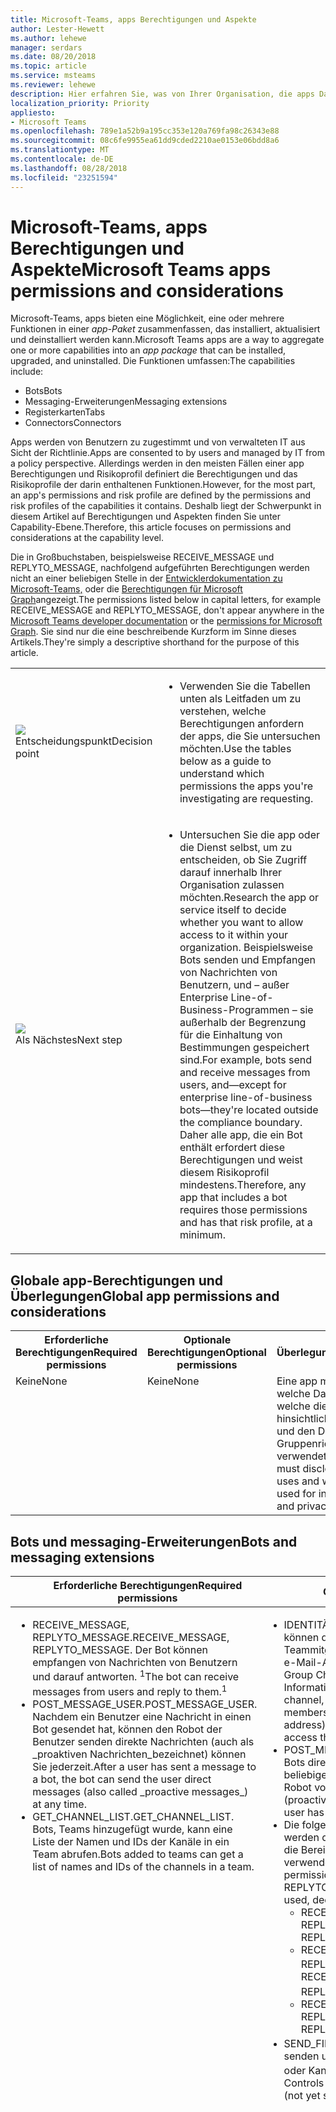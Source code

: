 ```yaml
---
title: Microsoft-Teams, apps Berechtigungen und Aspekte
author: Lester-Hewett
ms.author: lehewe
manager: serdars
ms.date: 08/20/2018
ms.topic: article
ms.service: msteams
ms.reviewer: lehewe
description: Hier erfahren Sie, was von Ihrer Organisation, die apps Daten und Berechtigungen anfordert.
localization_priority: Priority
appliesto:
- Microsoft Teams
ms.openlocfilehash: 789e1a52b9a195cc353e120a769fa98c26343e88
ms.sourcegitcommit: 08c6fe9955ea61dd9cded2210ae0153e06bdd8a6
ms.translationtype: MT
ms.contentlocale: de-DE
ms.lasthandoff: 08/28/2018
ms.locfileid: "23251594"
---
```

# <a name="microsoft-teams-apps-permissions-and-considerations"></a><span data-ttu-id="b36b2-103">Microsoft-Teams, apps Berechtigungen und Aspekte</span><span class="sxs-lookup"><span data-stu-id="b36b2-103">Microsoft Teams apps permissions and considerations</span></span>

<span data-ttu-id="b36b2-104">Microsoft-Teams, apps bieten eine Möglichkeit, eine oder mehrere Funktionen in einer _app-Paket_ zusammenfassen, das installiert, aktualisiert und deinstalliert werden kann.</span><span class="sxs-lookup"><span data-stu-id="b36b2-104">Microsoft Teams apps are a way to aggregate one or more capabilities into an _app package_ that can be installed, upgraded, and uninstalled.</span></span> <span data-ttu-id="b36b2-105">Die Funktionen umfassen:</span><span class="sxs-lookup"><span data-stu-id="b36b2-105">The capabilities include:</span></span>

-   <span data-ttu-id="b36b2-106">Bots</span><span class="sxs-lookup"><span data-stu-id="b36b2-106">Bots</span></span>
-   <span data-ttu-id="b36b2-107">Messaging-Erweiterungen</span><span class="sxs-lookup"><span data-stu-id="b36b2-107">Messaging extensions</span></span>
-   <span data-ttu-id="b36b2-108">Registerkarten</span><span class="sxs-lookup"><span data-stu-id="b36b2-108">Tabs</span></span>
-   <span data-ttu-id="b36b2-109">Connectors</span><span class="sxs-lookup"><span data-stu-id="b36b2-109">Connectors</span></span>

<span data-ttu-id="b36b2-110">Apps werden von Benutzern zu zugestimmt und von verwalteten IT aus Sicht der Richtlinie.</span><span class="sxs-lookup"><span data-stu-id="b36b2-110">Apps are consented to by users and managed by IT from a policy perspective.</span></span> <span data-ttu-id="b36b2-111">Allerdings werden in den meisten Fällen einer app Berechtigungen und Risikoprofil definiert die Berechtigungen und das Risikoprofile der darin enthaltenen Funktionen.</span><span class="sxs-lookup"><span data-stu-id="b36b2-111">However, for the most part, an app's permissions and risk profile are defined by the permissions and risk profiles of the capabilities it contains.</span></span> <span data-ttu-id="b36b2-112">Deshalb liegt der Schwerpunkt in diesem Artikel auf Berechtigungen und Aspekten finden Sie unter Capability-Ebene.</span><span class="sxs-lookup"><span data-stu-id="b36b2-112">Therefore, this article focuses on permissions and considerations at the capability level.</span></span>

<span data-ttu-id="b36b2-113">Die in Großbuchstaben, beispielsweise RECEIVE_MESSAGE und REPLYTO_MESSAGE, nachfolgend aufgeführten Berechtigungen werden nicht an einer beliebigen Stelle in der [Entwicklerdokumentation zu Microsoft-Teams,](https://aka.ms/teamsdevdocs) oder die [Berechtigungen für Microsoft Graph](https://developer.microsoft.com/graph/docs/concepts/permissions_reference)angezeigt.</span><span class="sxs-lookup"><span data-stu-id="b36b2-113">The permissions listed below in capital letters, for example RECEIVE_MESSAGE and REPLYTO_MESSAGE, don't appear anywhere in the [Microsoft Teams developer documentation](https://aka.ms/teamsdevdocs) or the [permissions for Microsoft Graph](https://developer.microsoft.com/graph/docs/concepts/permissions_reference).</span></span> <span data-ttu-id="b36b2-114">Sie sind nur die eine beschreibende Kurzform im Sinne dieses Artikels.</span><span class="sxs-lookup"><span data-stu-id="b36b2-114">They're simply a descriptive shorthand for the purpose of this article.</span></span>


|    |     |
|-----------|------------|
| ![](media/audio_conferencing_image7.png) <br/><span data-ttu-id="b36b2-115">Entscheidungspunkt</span><span class="sxs-lookup"><span data-stu-id="b36b2-115">Decision point</span></span>|<ul><li><span data-ttu-id="b36b2-116">Verwenden Sie die Tabellen unten als Leitfaden um zu verstehen, welche Berechtigungen anfordern der apps, die Sie untersuchen möchten.</span><span class="sxs-lookup"><span data-stu-id="b36b2-116">Use the tables below as a guide to understand which permissions the apps you're investigating are requesting.</span></span></li></ul> |
| ![](media/audio_conferencing_image9.png)<br/><span data-ttu-id="b36b2-117">Als Nächstes</span><span class="sxs-lookup"><span data-stu-id="b36b2-117">Next step</span></span>|<ul><li><span data-ttu-id="b36b2-118">Untersuchen Sie die app oder die Dienst selbst, um zu entscheiden, ob Sie Zugriff darauf innerhalb Ihrer Organisation zulassen möchten.</span><span class="sxs-lookup"><span data-stu-id="b36b2-118">Research the app or service itself to decide whether you want to allow access to it within your organization.</span></span> <span data-ttu-id="b36b2-119">Beispielsweise Bots senden und Empfangen von Nachrichten von Benutzern, und – außer Enterprise Line-of-Business-Programmen – sie außerhalb der Begrenzung für die Einhaltung von Bestimmungen gespeichert sind.</span><span class="sxs-lookup"><span data-stu-id="b36b2-119">For example, bots send and receive messages from users, and—except for enterprise line-of-business bots—they're located outside the compliance boundary.</span></span> <span data-ttu-id="b36b2-120">Daher alle app, die ein Bot enthält erfordert diese Berechtigungen und weist diesem Risikoprofil mindestens.</span><span class="sxs-lookup"><span data-stu-id="b36b2-120">Therefore, any app that includes a bot requires those permissions and has that risk profile, at a minimum.</span></span> </li></ul>|

## <a name="global-app-permissions-and-considerations"></a><span data-ttu-id="b36b2-121">Globale app-Berechtigungen und Überlegungen</span><span class="sxs-lookup"><span data-stu-id="b36b2-121">Global app permissions and considerations</span></span>

<table>
  <tr>
    <th width="25%"><span data-ttu-id="b36b2-122">Erforderliche Berechtigungen</span><span class="sxs-lookup"><span data-stu-id="b36b2-122">Required permissions</span></span></th>
    <th width="25%"><span data-ttu-id="b36b2-123">Optionale Berechtigungen</span><span class="sxs-lookup"><span data-stu-id="b36b2-123">Optional permissions</span></span></th>
    <th width="50%"><span data-ttu-id="b36b2-124">Überlegungen</span><span class="sxs-lookup"><span data-stu-id="b36b2-124">Considerations</span></span></th>
  </tr>
  <tr>
    <td valign="top"><span data-ttu-id="b36b2-125">Keine</span><span class="sxs-lookup"><span data-stu-id="b36b2-125">None</span></span></td>
    <td valign="top"><span data-ttu-id="b36b2-126">Keine</span><span class="sxs-lookup"><span data-stu-id="b36b2-126">None</span></span></td>
    <td valign="top"><span data-ttu-id="b36b2-127">Eine app muss anzugeben, welche Daten verwendet und welche die Daten für seine hinsichtlich der Verwendung und den Datenschutz Gruppenrichtlinien Links verwendet werden.</span><span class="sxs-lookup"><span data-stu-id="b36b2-127">An app must disclose what data it uses and what the data is used for in its terms of use and privacy policy links.</span></span></td>
  </tr>
</table>

## <a name="bots-and-messaging-extensions"></a><span data-ttu-id="b36b2-128">Bots und messaging-Erweiterungen</span><span class="sxs-lookup"><span data-stu-id="b36b2-128">Bots and messaging extensions</span></span>

<table>
 <thead>
  <tr>
    <th width="0.5%"></th>
    <th width="24.5%"><span data-ttu-id="b36b2-129">Erforderliche Berechtigungen</span><span class="sxs-lookup"><span data-stu-id="b36b2-129">Required permissions</span></span></th>
    <th width="25%"><span data-ttu-id="b36b2-130">Optionale Berechtigungen</span><span class="sxs-lookup"><span data-stu-id="b36b2-130">Optional permissions</span></span></th>
    <th width="50%"><span data-ttu-id="b36b2-131">Überlegungen</span><span class="sxs-lookup"><span data-stu-id="b36b2-131">Considerations</span></span></th>
  </tr>
</thead>
<tbody>
   <tr>
    <td valign="top" colspan="2"><ul><li>   <span data-ttu-id="b36b2-132">RECEIVE_MESSAGE, REPLYTO_MESSAGE.</span><span class="sxs-lookup"><span data-stu-id="b36b2-132">RECEIVE_MESSAGE, REPLYTO_MESSAGE.</span></span> <span data-ttu-id="b36b2-133">Der Bot können empfangen von Nachrichten von Benutzern und darauf antworten. <sup>1</sup></span><span class="sxs-lookup"><span data-stu-id="b36b2-133">The bot can receive messages from users and reply to them.<sup>1</sup></span></span></li><li><span data-ttu-id="b36b2-134">POST_MESSAGE_USER.</span><span class="sxs-lookup"><span data-stu-id="b36b2-134">POST_MESSAGE_USER.</span></span> <span data-ttu-id="b36b2-135">Nachdem ein Benutzer eine Nachricht in einen Bot gesendet hat, können den Robot der Benutzer senden direkte Nachrichten (auch als _proaktiven Nachrichten_bezeichnet) können Sie jederzeit.</span><span class="sxs-lookup"><span data-stu-id="b36b2-135">After a user has sent a message to a bot, the bot can send the user direct messages (also called _proactive messages_) at any time.</span></span></li><li><span data-ttu-id="b36b2-136">GET_CHANNEL_LIST.</span><span class="sxs-lookup"><span data-stu-id="b36b2-136">GET_CHANNEL_LIST.</span></span> <span data-ttu-id="b36b2-137">Bots, Teams hinzugefügt wurde, kann eine Liste der Namen und IDs der Kanäle in ein Team abrufen.</span><span class="sxs-lookup"><span data-stu-id="b36b2-137">Bots added to teams can get a list of names and IDs of the channels in a team.</span></span></li></ul></td>
    <td valign="top"><ul><li><span data-ttu-id="b36b2-138">IDENTITÄT.</span><span class="sxs-lookup"><span data-stu-id="b36b2-138">IDENTITY.</span></span> <span data-ttu-id="b36b2-139">Wenn sie in einem Kanal verwendet wird, können die app Bots grundlegende Identitätsinformationen Teammitglieder (Vorname, Nachname, User principal Name [, UPN], e-Mail-Adresse); zugreifen. Wenn sie in eine persönliche oder Group Chat verwendet wird, können den Robot dieselbe Informationen für diese Benutzer zugreifen.</span><span class="sxs-lookup"><span data-stu-id="b36b2-139">When it's used in a channel, the app's bots can access basic identity information of team members (first name, last name, user principal name [UPN], email address); when it's used in a personal or group chat, the bot can access the same information for those users.</span></span></li><li> <span data-ttu-id="b36b2-140">POST_MESSAGE_TEAM.</span><span class="sxs-lookup"><span data-stu-id="b36b2-140">POST_MESSAGE_TEAM.</span></span> <span data-ttu-id="b36b2-141">Ermöglicht eine app Bots direkte (proaktive) Nachrichten an jedes Teammitglied zu einem beliebigen Zeitpunkt zu senden, auch wenn der Benutzer auf den Robot vor nie gesprochen hat.</span><span class="sxs-lookup"><span data-stu-id="b36b2-141">Allows an app's bots to send direct (proactive) messages to any team member at any time, even if the user has never talked to the bot before.</span></span></li><li><span data-ttu-id="b36b2-142">Die folgenden sind nicht ausdrückliche Berechtigungen, jedoch werden durch RECEIVE_MESSAGE und REPLYTO_MESSAGE sowie die Bereiche, in denen die Bots kann im Manifest deklariert verwendet werden, KONKLUDENT:</span><span class="sxs-lookup"><span data-stu-id="b36b2-142">The following are not explicit permissions, but are implied by RECEIVE_MESSAGE and REPLYTO_MESSAGE and the scopes into which the bots can be used, declared in the manifest:</span></span> <ul><li><span data-ttu-id="b36b2-143">RECEIVE_MESSAGE_PERSONAL REPLYTO_MESSAGE_PERSONAL</span><span class="sxs-lookup"><span data-stu-id="b36b2-143">RECEIVE_MESSAGE_PERSONAL, REPLYTO_MESSAGE_PERSONAL</span></span></li><li><span data-ttu-id="b36b2-144">RECEIVE_MESSAGE_GROUPCHAT, REPLYTO_MESSAGE_GROUPCHAT<sup>2</sup> </span><span class="sxs-lookup"><span data-stu-id="b36b2-144">RECEIVE_MESSAGE_GROUPCHAT, REPLYTO_MESSAGE_GROUPCHAT<sup>2</sup> </span></span></li><li><span data-ttu-id="b36b2-145">RECEIVE_MESSAGE_TEAM REPLYTO_MESSAGE_TEAM</span><span class="sxs-lookup"><span data-stu-id="b36b2-145">RECEIVE_MESSAGE_TEAM, REPLYTO_MESSAGE_TEAM</span></span></li></ul><li><span data-ttu-id="b36b2-146">SEND_FILES, RECEIVE_FILES. <sup>3</sup> -Steuerelemente, Dateien, ob ein Bot senden und empfangen kann im persönlichen Chat (für Gruppenchat oder Kanäle noch nicht unterstützt).</span><span class="sxs-lookup"><span data-stu-id="b36b2-146">SEND_FILES, RECEIVE_FILES.<sup>3</sup> Controls whether a bot can send and receive files in personal chat (not yet supported for group chat or channels).</span></span></li></ul></td>
    <td valign="top"><ul><li><span data-ttu-id="b36b2-147">Bots haben nur Zugriff auf Teams, die sie hinzugefügt wurden, oder für Benutzer, die sie installiert haben.</span><span class="sxs-lookup"><span data-stu-id="b36b2-147">Bots only have access to teams to which they've been added or to users who have installed them.</span></span></li><li><span data-ttu-id="b36b2-148">Bots, erhalten nur dann Nachrichten, in denen sie explizit durch Benutzer erwähnt sind.</span><span class="sxs-lookup"><span data-stu-id="b36b2-148">Bots only receive messages in which they're explicitly mentioned by users.</span></span> <span data-ttu-id="b36b2-149">Diese Daten verlässt des Firmennetzwerks befinden.</span><span class="sxs-lookup"><span data-stu-id="b36b2-149">This data leaves the corporate network.</span></span></li><li>    <span data-ttu-id="b36b2-150">Bots können nur auf Unterhaltungen Antworten, in denen sie erwähnten sind.</span><span class="sxs-lookup"><span data-stu-id="b36b2-150">Bots can only reply to conversations in which they're mentioned.</span></span></li><li><span data-ttu-id="b36b2-151">Nach ein Benutzer mit einem Bot, und der Bot-ID des Benutzers gespeichert sind conversed hat, können sie diesen Benutzer direkte Nachrichten können Sie jederzeit senden.</span><span class="sxs-lookup"><span data-stu-id="b36b2-151">After a user has conversed with a bot, if the bot stores that user's ID, it can send that user direct messages at any time.</span></span> </li><li><span data-ttu-id="b36b2-152">Es ist theoretisch möglich, dass Bot-Nachrichten enthalten Links zu Phishing oder Malware Websites, aber Bots durch den Benutzer, der Administrator des Mandanten oder global von Microsoft blockiert werden.</span><span class="sxs-lookup"><span data-stu-id="b36b2-152">It is theoretically possible for bot messages to contain links to phishing or malware sites, but bots can be blocked by the user, the tenant admin, or globally by Microsoft.</span></span> </li><li><span data-ttu-id="b36b2-153">Ein Bot kann abrufen (und möglicherweise speichern) elementare Identitätsinformationen für die Teammitglieder, die, denen die app hinzugefügt wurde, oder für einzelne Benutzer in Gruppen- oder persönliche Chats.</span><span class="sxs-lookup"><span data-stu-id="b36b2-153">A bot can retrieve (and might store) very basic identity information for the team members the app has been added to, or for individual users in personal or group chats.</span></span> <span data-ttu-id="b36b2-154">Um weitere Informationen zu diesen Benutzern zu erhalten, müssen den Robot Azure Active Directory (AD Azure) anmelden müssen.</span><span class="sxs-lookup"><span data-stu-id="b36b2-154">To get further information about these users, the bot must require them to sign in to Azure Active Directory (Azure AD).</span></span> </li><li><span data-ttu-id="b36b2-155">Bots können abrufen (und möglicherweise speichern) die Liste der Kanäle in einem Team; Diese Daten verlässt des Firmennetzwerks befinden.</span><span class="sxs-lookup"><span data-stu-id="b36b2-155">Bots can retrieve (and might store) the list of channels in a team; this data leaves the corporate network.</span></span> </li><li><span data-ttu-id="b36b2-156">Wenn eine Datei in einen Bot gesendet wird, verbleibt die Datei des Firmennetzwerks befinden.</span><span class="sxs-lookup"><span data-stu-id="b36b2-156">When a file is sent to a bot, the file leaves the corporate network.</span></span> <span data-ttu-id="b36b2-157">Senden und Empfangen von Dateien erfordert Benutzer Genehmigung für jede Datei.</span><span class="sxs-lookup"><span data-stu-id="b36b2-157">Sending and receiving files requires user approval for each file.</span></span> </li><li><span data-ttu-id="b36b2-158">Standardmäßig Bots haben nicht die Möglichkeit, die im Auftrag des Benutzers fungiert, aber Bots können Benutzer zur Anmeldung bei Fragen. Sobald der Benutzer anmeldet, wird der Bot ein Zugriffstoken haben, mit denen sie zusätzliche Aufgaben ausführen kann.</span><span class="sxs-lookup"><span data-stu-id="b36b2-158">By default, bots don't have the ability to act on behalf of the user, but bots can ask users to sign in; as soon as the user signs in, the bot will have an access token with which it can do additional things.</span></span> <span data-ttu-id="b36b2-159">Genau wie zusätzliche Dinge sind, hängt davon ab, den Robot und, in dem der Benutzer meldet sich: ein Bot ist eine Azure AD-app unter registriert <a href="https://apps.dev.microsoft.com/">https://apps.dev.microsoft.com/</a> und kann über einen eigenen Satz von Berechtigungen verfügen.</span><span class="sxs-lookup"><span data-stu-id="b36b2-159">Exactly what those additional things are depends on the bot and where the user signs in: a bot is an Azure AD app registered at <a href="https://apps.dev.microsoft.com/">https://apps.dev.microsoft.com/</a> and can have its own set of permissions.</span></span></li><li><span data-ttu-id="b36b2-160">Bots werden informiert, wenn Benutzer hinzugefügt oder aus einem Team gelöscht werden.</span><span class="sxs-lookup"><span data-stu-id="b36b2-160">Bots are informed whenever users are added to or deleted from a team.</span></span></li><li><span data-ttu-id="b36b2-161">Bots werden keine IP-Adressen von Benutzern oder andere Verweisursprungsinformationen angezeigt.</span><span class="sxs-lookup"><span data-stu-id="b36b2-161">Bots don't see users' IP addresses or other referrer information.</span></span> <span data-ttu-id="b36b2-162">Alle Informationen stammen von Microsoft.</span><span class="sxs-lookup"><span data-stu-id="b36b2-162">All information comes from Microsoft.</span></span> <span data-ttu-id="b36b2-163">(Es gibt eine Ausnahme: Wenn ein Bot eine eigene Anmeldung implementiert wird, sehen die Benutzeroberfläche Anmeldung Verweisursprungsinformationen und IP Adressen Benutzer.)</span><span class="sxs-lookup"><span data-stu-id="b36b2-163">(There is one exception: if a bot implements its own sign-in experience, the sign-in UI will see users' IP addresses and referrer information.)</span></span></li><li><span data-ttu-id="b36b2-164">Messaging-Erweiterungen, führen Sie andererseits, IP-Adressen von Benutzern und Verweisursprungsinformationen finden Sie unter.</span><span class="sxs-lookup"><span data-stu-id="b36b2-164">Messaging extensions, on the other hand, do see users' IP addresses and referrer information.</span></span></li><li><span data-ttu-id="b36b2-165">App-Richtlinien (und unsere Überprüfungsprozess Elemente verwenden) erfordern Ermessen Buchen der persönlichen Chatnachrichten für Benutzer (über die Berechtigung POST_MESSAGE_TEAM) für gültige Zwecke.</span><span class="sxs-lookup"><span data-stu-id="b36b2-165">App guidelines (and our AppSource review process) require discretion in posting personal chat messages to users (via the POST_MESSAGE_TEAM permission) for valid purposes.</span></span> <span data-ttu-id="b36b2-166">Bei einem Missbrauch können Benutzer den Robot blockieren, Mandanten-Administratoren können die app blockieren und kann Microsoft Bots zentral blockieren, falls erforderlich.</span><span class="sxs-lookup"><span data-stu-id="b36b2-166">In the event of abuse, users can block the bot, tenant admins can block the app, and Microsoft can block bots centrally if necessary.</span></span></li></ul></td>
</tr>
</tbody>
<tfoot>
<tr><td align="right"><span data-ttu-id="b36b2-167"><sup>1</sup></span><span class="sxs-lookup"><span data-stu-id="b36b2-167"><sup>1</sup></span></span></td><td colspan="3"><span data-ttu-id="b36b2-168">Einige Bots senden nur Nachrichten (POST_MESSAGE_USER).</span><span class="sxs-lookup"><span data-stu-id="b36b2-168">Some bots only send messages (POST_MESSAGE_USER).</span></span> <span data-ttu-id="b36b2-169">Sind sie "nur Benachrichtigung" Bots aufgerufen, aber der Begriff bezieht sich nicht auf welche ein Bot zugelassen oder Aktionen nicht zulässig ist, bedeutet dies, dass der Bot keine Gesprächs Erfahrung verfügbar machen möchten.</span><span class="sxs-lookup"><span data-stu-id="b36b2-169">They're called "notification-only" bots, but the term doesn't refer to what a bot is allowed or not allowed to do, it means that the bot doesn't want to expose a conversational experience.</span></span> <span data-ttu-id="b36b2-170">Teams verwendet dieses Feld, um die Funktionalität in der Benutzeroberfläche deaktivieren, die normalerweise aktiviert werden; der Bot ist nicht eingeschränkt in was es dürfen hat im Vergleich zu Bots, die eine Gesprächs Erfahrung verfügbar machen.</span><span class="sxs-lookup"><span data-stu-id="b36b2-170">Teams uses this field to disable functionality in the UI that would ordinarily be enabled; the bot isn't restricted in what it's allowed to do compared to bots that do expose a conversational experience.</span></span></td></tr>
<tr><td align="right"><span data-ttu-id="b36b2-171"><sup>2</sup></span><span class="sxs-lookup"><span data-stu-id="b36b2-171"><sup>2</sup></span></span></td><td colspan="3"><span data-ttu-id="b36b2-172">Derzeit in der Vorschau für Entwickler.</span><span class="sxs-lookup"><span data-stu-id="b36b2-172">Currently in Developer Preview.</span></span></td></tr>
<tr><td align="right"><span data-ttu-id="b36b2-173"><sup>3</sup></span><span class="sxs-lookup"><span data-stu-id="b36b2-173"><sup>3</sup></span></span></td><td colspan="3"><span data-ttu-id="b36b2-174">Derzeit in der Vorschau für Entwickler.</span><span class="sxs-lookup"><span data-stu-id="b36b2-174">Currently in Developer Preview.</span></span> <span data-ttu-id="b36b2-175">Unterliegt den <code>supportsFiles</code> boolesche Eigenschaft für das Bot-Objekt in der Datei manifest.json für die app.</span><span class="sxs-lookup"><span data-stu-id="b36b2-175">Governed by the <code>supportsFiles</code> Boolean property on the bot object in the manifest.json file for the app.</span></span></td>
</tr>
</tfoot>
</table>

> [!Note]
> <ul><li><span data-ttu-id="b36b2-176">Verfügt ein Bot eine eigene Anmeldung, es gibt eine zweite – verschiedene – Zustimmung Erfahrung beim ersten der Benutzer anmeldet.</span><span class="sxs-lookup"><span data-stu-id="b36b2-176">If a bot has its own sign-in, there's a second—different—consent experience the first time the user signs in.</span></span></li><li><span data-ttu-id="b36b2-177">Derzeit sind die Azure AD-Berechtigungen für jede der Funktionen innerhalb einer app Teams (Robot, Registerkarte, Verbinder oder messaging Erweiterung) völlig unabhängig von den hier aufgelisteten Teams Berechtigungen.</span><span class="sxs-lookup"><span data-stu-id="b36b2-177">Currently, the Azure AD permissions associated with any of the capabilities inside a Teams app (bot, tab, connector, or messaging extension) are completely separate from the Teams permissions listed here.</span></span></li></ul>


## <a name="tabs"></a><span data-ttu-id="b36b2-178">Registerkarten</span><span class="sxs-lookup"><span data-stu-id="b36b2-178">Tabs</span></span>

<span data-ttu-id="b36b2-179">Eine Registerkarte ist eine Website innerhalb Teams ausgeführt.</span><span class="sxs-lookup"><span data-stu-id="b36b2-179">A tab is a website running inside Teams.</span></span>

<table>
  <tr>
    <th width="25%"><span data-ttu-id="b36b2-180">Erforderliche Berechtigungen</span><span class="sxs-lookup"><span data-stu-id="b36b2-180">Required permissions</span></span></th>
    <th width="25%"><span data-ttu-id="b36b2-181">Optionale Berechtigungen</span><span class="sxs-lookup"><span data-stu-id="b36b2-181">Optional permissions</span></span></th>
    <th width="50%"><span data-ttu-id="b36b2-182">Überlegungen</span><span class="sxs-lookup"><span data-stu-id="b36b2-182">Considerations</span></span></th>
  </tr>
  <tr>
    <td valign="top"><span data-ttu-id="b36b2-183">SEND_AND_RECEIVE_WEB_DATA</span><span class="sxs-lookup"><span data-stu-id="b36b2-183">SEND_AND_RECEIVE_WEB_DATA</span></span></td>
    <td valign="top"><span data-ttu-id="b36b2-184">Keine (aktuell).</span><span class="sxs-lookup"><span data-stu-id="b36b2-184">None (currently).</span></span></td>
    <td valign="top"><ul><li><span data-ttu-id="b36b2-185">Das Risikoprofil für eine Registerkarte ist nahezu identisch, die gleichen Website in einer Registerkarte Browser ausgeführt.</span><span class="sxs-lookup"><span data-stu-id="b36b2-185">The risk profile for a tab is almost identical to that same website running in a browser tab.</span></span> </li><li><span data-ttu-id="b36b2-186">Eine Registerkarte ruft auch den Kontext, in denen er ausgeführt wird, einschließlich des Namens der Anmeldung und UPN des aktuellen Benutzers, Azure AD-Objekt-ID für den aktuellen Benutzer, die ID des Office 365 Gruppe (Team), in dem es sich befindet, die Mandanten-ID und das aktuelle Gebietsschema des Benutzers, ab.</span><span class="sxs-lookup"><span data-stu-id="b36b2-186">A tab also gets the context in which it's running, including the sign-in name and UPN of the current user, the Azure AD Object ID for the current user, the ID of the Office 365 Group (team) in which it resides, the tenant ID, and the current locale of the user.</span></span> <span data-ttu-id="b36b2-187">Jedoch, um diese IDs Informationen eines Benutzers zuzuordnen, die Registerkarte müssten der Benutzer für die Anmeldung bei Azure AD tätigen.</span><span class="sxs-lookup"><span data-stu-id="b36b2-187">However, to map these IDs to a user's information, the tab would have to make the user sign in to Azure AD.</span></span></li></ul></td>
  </tr>
  </table>

## <a name="connectors"></a><span data-ttu-id="b36b2-188">Connectors</span><span class="sxs-lookup"><span data-stu-id="b36b2-188">Connectors</span></span>

<span data-ttu-id="b36b2-189">Ein Connector sendet Nachrichten an einen Kanal beim Auftreten von Ereignissen in einem externen System.</span><span class="sxs-lookup"><span data-stu-id="b36b2-189">A connector posts messages to a channel when events in an external system occur.</span></span>

  <table>
  <tr>
    <th width="25%"><span data-ttu-id="b36b2-190">Erforderliche Berechtigungen</span><span class="sxs-lookup"><span data-stu-id="b36b2-190">Required permissions</span></span></th>
    <th width="25%"><span data-ttu-id="b36b2-191">Optionale Berechtigungen</span><span class="sxs-lookup"><span data-stu-id="b36b2-191">Optional permissions</span></span></th>
    <th width="50%"><span data-ttu-id="b36b2-192">Überlegungen</span><span class="sxs-lookup"><span data-stu-id="b36b2-192">Considerations</span></span></th>
  </tr>
  <tr>
    <td valign="top"><span data-ttu-id="b36b2-193">POST_MESSAGE_CHANNEL</span><span class="sxs-lookup"><span data-stu-id="b36b2-193">POST_MESSAGE_CHANNEL</span></span></td>
    <td valign="top"><span data-ttu-id="b36b2-194">REPLYTO_CONNECTOR_MESSAGE.</span><span class="sxs-lookup"><span data-stu-id="b36b2-194">REPLYTO_CONNECTOR_MESSAGE.</span></span> <span data-ttu-id="b36b2-195">Bestimmte Connectors unterstützen _bearbeitungsfähige Nachrichten_, die Benutzer gezielte Antworten auf die Nachricht Connector, beispielsweise durch Hinzufügen einer Antwort auf ein Problem GitHub oder Hinzufügen eines Datums zu einer Karte Trello buchen zulassen.</span><span class="sxs-lookup"><span data-stu-id="b36b2-195">Certain connectors support _actionable messages_, which allow users to post targeted replies to the connector message, for example by adding a response to a GitHub issue or adding a date to a Trello card.</span></span></td>
    <td valign="top"><ul><li><span data-ttu-id="b36b2-196">Das System, das Connector Nachrichten übermittelt, die es buchen oder empfängt, die die Nachrichten weiß nicht: ist keine Informationen über den Empfänger anzugeben.</span><span class="sxs-lookup"><span data-stu-id="b36b2-196">The system that posts connector messages doesn't know who it's posting to or who receives the messages: no information about the recipient is disclosed.</span></span> <span data-ttu-id="b36b2-197">(Microsoft ist der eigentliche Empfänger, nicht für den Mandanten. Microsoft ist der tatsächlichen Post an den Kanal.)</span><span class="sxs-lookup"><span data-stu-id="b36b2-197">(Microsoft is the actual recipient, not the tenant; Microsoft does the actual post to the channel.)</span></span></li><li><span data-ttu-id="b36b2-198">Keine Daten verlässt des Firmennetzwerks befinden, wenn Connector Nachrichten an einen Kanal veröffentlicht wurden.</span><span class="sxs-lookup"><span data-stu-id="b36b2-198">No data leaves the corporate network when connector messages are posted to a channel.</span></span></li><li><span data-ttu-id="b36b2-199">Verbinder, die bearbeitungsfähige Nachrichten (REPLYTO_CONNECTOR_MESSAGE Berechtigung) unterstützt nicht auch IP-Adresse "und" Referenz Informationen finden Sie unter; Diese Informationen sind an Microsoft gesendet, und klicken Sie dann auf HTTP-Endpunkte, die zuvor mit Microsoft im Portal Connectors registriert wurden weitergeleitet.</span><span class="sxs-lookup"><span data-stu-id="b36b2-199">Connectors that support actionable messages (REPLYTO_CONNECTOR_MESSAGE permission) also don't see IP address and referrer information; this information is sent to Microsoft and then routed to HTTP endpoints that were previously registered with Microsoft in the Connectors portal.</span></span></li><li><span data-ttu-id="b36b2-200">Jedes Mal, wenn ein Connector konfiguriert ist, wird für einen Kanal wird ein eindeutiger URL für diese Connectorinstanz erstellt.</span><span class="sxs-lookup"><span data-stu-id="b36b2-200">Each time a connector is configured for a channel, a unique URL for that connector instance is created.</span></span> <span data-ttu-id="b36b2-201">Wenn dieser Connector-Instanz gelöscht wird, kann die URL nicht mehr verwendet werden.</span><span class="sxs-lookup"><span data-stu-id="b36b2-201">If that connector instance is deleted, the URL can no longer be used.</span></span></li><li><span data-ttu-id="b36b2-202">Connector Nachrichten können nicht Dateianlagen enthalten.</span><span class="sxs-lookup"><span data-stu-id="b36b2-202">Connector messages can't contain file attachments.</span></span></li><li><span data-ttu-id="b36b2-203">Connector-Instanz, die URL als Schlüssel/vertraulich behandelt werden sollte: jeder Benutzer mit, dass die URL, Nachrichten veröffentlichen kann wie eine e-Mail-Adresse.</span><span class="sxs-lookup"><span data-stu-id="b36b2-203">The connector instance URL should be treated as secret/confidential: anyone who has that URL can post to it, like an email address.</span></span> <span data-ttu-id="b36b2-204">Aus diesem Grund besteht einige Risiko Spam oder Links zu Phishing oder Malware Websites.</span><span class="sxs-lookup"><span data-stu-id="b36b2-204">Therefore, there's some risk of spam or links to phishing or malware sites.</span></span> <span data-ttu-id="b36b2-205">Würde, die auftreten, können Teams Besitzer die Connector-Instanz löschen.</span><span class="sxs-lookup"><span data-stu-id="b36b2-205">If that were to happen, team owners can delete the connector instance.</span></span></li><li><span data-ttu-id="b36b2-206">Wenn der Dienst, der Connector Nachrichten waren so gefährdet werden, und starten Sie senden von Spam/Phishing/Malware Links sendet, mandantenadministrator kann verhindern, dass neue Connectorinstanzen erstellt wird und Microsoft können sie zentral blockieren.</span><span class="sxs-lookup"><span data-stu-id="b36b2-206">If the service that sends connector messages were to become compromised and start sending spam/phishing/malware links, a tenant administrator can prevent new connector instances from being created and Microsoft can block them centrally.</span></span></li></ul></td>
  </tr>
</table>

> [!Note]
> <span data-ttu-id="b36b2-207">Es ist nicht wissen, welche Konnektoren bearbeitungsfähige Nachrichten (REPLYTO_CONNECTOR_MESSAGE Berechtigung) unterstützt derzeit möglich.</span><span class="sxs-lookup"><span data-stu-id="b36b2-207">It's not currently possible to know which connectors support actionable messages (REPLYTO_CONNECTOR_MESSAGE permission).</span></span>


## <a name="outgoing-webhooks"></a><span data-ttu-id="b36b2-208">Ausgehende webhooks</span><span class="sxs-lookup"><span data-stu-id="b36b2-208">Outgoing webhooks</span></span>

<span data-ttu-id="b36b2-209">_Ausgehende Webhooks_ werden während der Bearbeitung durch Team Besitzer oder Teammitglieder erstellt, wenn Sideloading für einen Mandanten aktiviert ist.</span><span class="sxs-lookup"><span data-stu-id="b36b2-209">_Outgoing webhooks_ are created on the fly by team owners or team members if sideloading is enabled for a tenant.</span></span> <span data-ttu-id="b36b2-210">Sie werden nicht die Funktionen des Teams apps. Diese Informationen sind Vollständigkeit.</span><span class="sxs-lookup"><span data-stu-id="b36b2-210">They aren't capabilities of Teams apps; this information is included for completeness.</span></span>

<table>
  <tr>
    <th width="25%"><span data-ttu-id="b36b2-211">Erforderliche Berechtigungen</span><span class="sxs-lookup"><span data-stu-id="b36b2-211">Required permissions</span></span></th>
    <th width="25%"><span data-ttu-id="b36b2-212">Optionale Berechtigungen</span><span class="sxs-lookup"><span data-stu-id="b36b2-212">Optional permissions</span></span></th>
    <th width="50%"><span data-ttu-id="b36b2-213">Überlegungen</span><span class="sxs-lookup"><span data-stu-id="b36b2-213">Considerations</span></span></th>
  </tr>
    <tr>
    <td valign="top"><span data-ttu-id="b36b2-214">RECEIVE_MESSAGE, REPLYTO_MESSAGE.</span><span class="sxs-lookup"><span data-stu-id="b36b2-214">RECEIVE_MESSAGE, REPLYTO_MESSAGE.</span></span> <span data-ttu-id="b36b2-215">Empfangen von Nachrichten von Benutzern und darauf antworten können.</span><span class="sxs-lookup"><span data-stu-id="b36b2-215">Can receive messages from users and reply to them.</span></span></td>
    <td valign="top"><span data-ttu-id="b36b2-216">Keine</span><span class="sxs-lookup"><span data-stu-id="b36b2-216">None</span></span></td>
    <td valign="top"><ul><li><span data-ttu-id="b36b2-217">Ausgehende Webhooks ähneln Bots, aber deshalb mit niedrigeren Berechtigungen haben.</span><span class="sxs-lookup"><span data-stu-id="b36b2-217">Outgoing webhooks are similar to bots but have fewer privileges.</span></span> <span data-ttu-id="b36b2-218">Sie müssen explizit, genau wie Bots angegeben werden.</span><span class="sxs-lookup"><span data-stu-id="b36b2-218">They must be explicitly mentioned, just like bots.</span></span></li><li><span data-ttu-id="b36b2-219">Wenn eine ausgehende Webhook registriert ist, wird einen _geheimen Schlüssel_ generiert, sodass die ausgehende Webhook überprüfen, ob der Absender Microsoft-Teams, im Gegensatz zu einem Angreifer ist.</span><span class="sxs-lookup"><span data-stu-id="b36b2-219">When an outgoing webhook is registered, a _secret_ is generated, which allows the outgoing webhook to verify that the sender is Microsoft Teams as opposed to a malicious attacker.</span></span> <span data-ttu-id="b36b2-220">Dieser Schlüssel sollte einen geheimen Schlüssel bleiben. Jeder Benutzer mit Zugriff auf die Datei kann Microsoft-Teams imitieren.</span><span class="sxs-lookup"><span data-stu-id="b36b2-220">This secret should remain a secret; anyone who has access to it can impersonate Microsoft Teams.</span></span> <span data-ttu-id="b36b2-221">Wenn der geheimen Schlüssel gefährdet ist, die ausgehende Webhook gelöscht und neu erstellt werden kann, und ein neuer geheimen Schlüssel generiert werden.</span><span class="sxs-lookup"><span data-stu-id="b36b2-221">If the secret is compromised, the outgoing webhook can be deleted and re-created, and a new secret will be generated.</span></span></li><li><span data-ttu-id="b36b2-222">Es ist, zwar möglich, eine ausgehende Webhook zu erstellen, die den geheime Schlüssel überprüfen nicht raten wir von einer es.</span><span class="sxs-lookup"><span data-stu-id="b36b2-222">Although it's possible to create an outgoing webhook that doesn't validate the secret, we recommend against it.</span></span></li><li><span data-ttu-id="b36b2-223">Außer empfangen und Beantworten von Nachrichten, ausgehende Webhooks kann nicht viel: proaktiv keine Nachrichten senden, nicht senden oder Empfangen von Dateien, sie können keine weiteren Schritte durchführen, die Bots empfangen und auf Nachrichten antworten, außer können.</span><span class="sxs-lookup"><span data-stu-id="b36b2-223">Other than receiving and replying to messages, outgoing webhooks can't do much: they can't proactively send messages, they can't send or receive files, they can't do anything else that bots can do except receive and reply to messages.</span></span></li></ul></td>
  </tr>
</table>